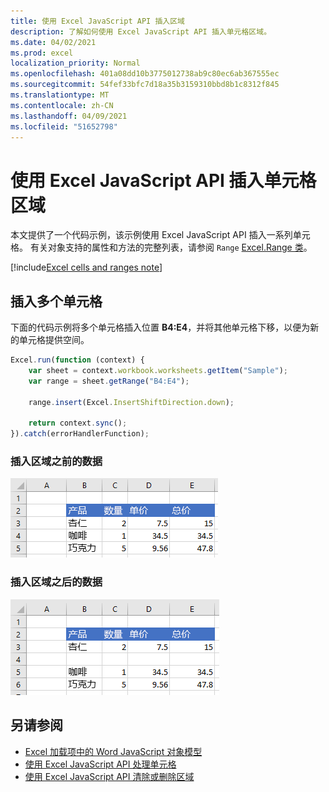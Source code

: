 ```yaml
---
title: 使用 Excel JavaScript API 插入区域
description: 了解如何使用 Excel JavaScript API 插入单元格区域。
ms.date: 04/02/2021
ms.prod: excel
localization_priority: Normal
ms.openlocfilehash: 401a08dd10b3775012738ab9c80ec6ab367555ec
ms.sourcegitcommit: 54fef33bfc7d18a35b3159310bbd8b1c8312f845
ms.translationtype: MT
ms.contentlocale: zh-CN
ms.lasthandoff: 04/09/2021
ms.locfileid: "51652798"
---
```

# <a name="insert-a-range-of-cells-using-the-excel-javascript-api"></a>使用 Excel JavaScript API 插入单元格区域

本文提供了一个代码示例，该示例使用 Excel JavaScript API 插入一系列单元格。 有关对象支持的属性和方法的完整列表，请参阅 `Range` [Excel.Range 类](/javascript/api/excel/excel.range)。

[!include[Excel cells and ranges note](../includes/note-excel-cells-and-ranges.md)]

## <a name="insert-a-range-of-cells"></a>插入多个单元格

下面的代码示例将多个单元格插入位置 **B4:E4**，并将其他单元格下移，以便为新的单元格提供空间。

```js
Excel.run(function (context) {
    var sheet = context.workbook.worksheets.getItem("Sample");
    var range = sheet.getRange("B4:E4");

    range.insert(Excel.InsertShiftDirection.down);

    return context.sync();
}).catch(errorHandlerFunction);
```

### <a name="data-before-range-is-inserted"></a>插入区域之前的数据

![Excel 中插入区域之前的数据](../images/excel-ranges-start.png)

### <a name="data-after-range-is-inserted"></a>插入区域之后的数据

![Excel 中插入区域之后的数据](../images/excel-ranges-after-insert.png)

## <a name="see-also"></a>另请参阅

- [Excel 加载项中的 Word JavaScript 对象模型](excel-add-ins-core-concepts.md)
- [使用 Excel JavaScript API 处理单元格](excel-add-ins-cells.md)
- [使用 Excel JavaScript API 清除或删除区域](excel-add-ins-ranges-clear-delete.md)

